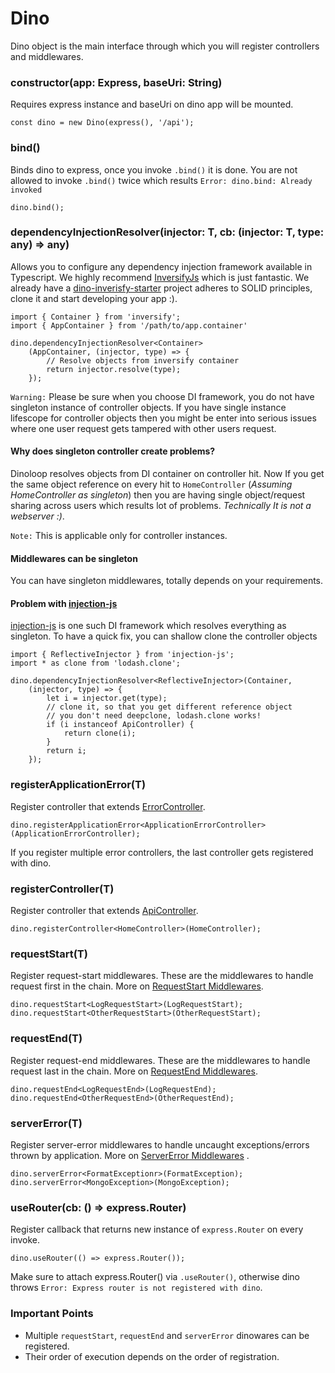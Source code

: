 # Dino
Dino object is the main interface through which you will register controllers and middlewares.

### constructor(app: Express, baseUri: String)
Requires express instance and baseUri on dino app will be mounted.
```
const dino = new Dino(express(), '/api');
```
### bind()
Binds dino to express, once you invoke `.bind()` it is done. You are not allowed to invoke `.bind()` twice which results `Error: dino.bind: Already invoked`
```
dino.bind();
```
### dependencyInjectionResolver<T>(injector: T, cb: (injector: T, type: any) => any)
Allows you to configure any dependency injection framework available in Typescript. We highly recommend [InversifyJs](https://github.com/inversify/InversifyJS/) which is just fantastic. We already have a [dino-inverisfy-starter]() project adheres to SOLID principles, clone it and start developing your app :).
```
import { Container } from 'inversify';
import { AppContainer } from '/path/to/app.container'

dino.dependencyInjectionResolver<Container>
    (AppContainer, (injector, type) => {
        // Resolve objects from inversify container
        return injector.resolve(type);
    });
```
`Warning:` Please be sure when you choose DI framework, you do not have singleton instance of controller objects. If you have single instance lifescope for controller objects then you might be enter into serious issues where one user request gets tampered with other users request.

#### Why does singleton controller create problems?
Dinoloop resolves objects from DI container on controller hit. Now If you get the same object reference on every hit to `HomeController` (*Assuming HomeController as singleton*) then you are having single object/request sharing across users which results lot of problems. *Technically It is not a webserver :)*.

`Note:` This is applicable only for controller instances.

#### Middlewares can be singleton
You can have singleton middlewares, totally depends on your requirements.

#### Problem with [injection-js](https://github.com/mgechev/injection-js)

[injection-js](https://github.com/mgechev/injection-js) is one such DI framework which resolves everything as singleton. To have a quick fix, you can shallow clone the controller objects 
```
import { ReflectiveInjector } from 'injection-js';
import * as clone from 'lodash.clone';

dino.dependencyInjectionResolver<ReflectiveInjector>(Container,
    (injector, type) => {
        let i = injector.get(type);
        // clone it, so that you get different reference object
        // you don't need deepclone, lodash.clone works!
        if (i instanceof ApiController) {
            return clone(i);
        }
        return i;
    });
```
### registerApplicationError<T>(T)
Register controller that extends [ErrorController](https://github.com/ParallelTask/dinoloop/blob/wiki-folder/wiki/controllers.md#errorcontroller).
```
dino.registerApplicationError<ApplicationErrorController>(ApplicationErrorController);
```
If you register multiple error controllers, the last controller gets registered with dino.
### registerController<T>(T)
Register controller that extends [ApiController](https://github.com/ParallelTask/dinoloop/blob/wiki-folder/wiki/controllers.md#apicontroller).
```
dino.registerController<HomeController>(HomeController);
```
### requestStart<T>(T)
Register request-start middlewares. These are the middlewares to handle request first in the chain. More on [RequestStart Middlewares]().
```
dino.requestStart<LogRequestStart>(LogRequestStart);
dino.requestStart<OtherRequestStart>(OtherRequestStart);
```
### requestEnd<T>(T)
Register request-end middlewares. These are the middlewares to handle request last in the chain. More on [RequestEnd Middlewares]().
```
dino.requestEnd<LogRequestEnd>(LogRequestEnd);
dino.requestEnd<OtherRequestEnd>(OtherRequestEnd);
```
### serverError<T>(T)
Register server-error middlewares to handle uncaught exceptions/errors thrown by application. More on [ServerError Middlewares]() .
```
dino.serverError<FormatExceptionr>(FormatException);
dino.serverError<MongoException>(MongoException);
```
### useRouter(cb: () => express.Router)
Register callback that returns new instance of `express.Router` on every invoke.
```
dino.useRouter(() => express.Router());
```
Make sure to attach express.Router() via `.useRouter()`, otherwise dino throws `Error: Express router is not registered with dino`.
### Important Points
* Multiple `requestStart`, `requestEnd` and `serverError` dinowares can be registered.
* Their order of execution depends on the order of registration.
